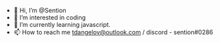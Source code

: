 - 👋 Hi, I’m @Sention
- 👀 I’m interested in coding
- 🌱 I’m currently learning javascript.
- 📫 How to reach me tdangelov@outlook.com / discord - sention#0286 

<!---
Sention/Sention is a ✨ special ✨ repository because its `README.md` (this file) appears on your GitHub profile.
You can click the Preview link to take a look at your changes.
--->
